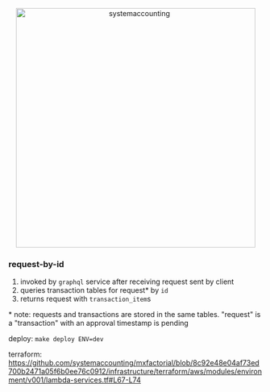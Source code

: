 <p align="center">
  <img width="475" alt="systemaccounting" src="https://user-images.githubusercontent.com/12200465/37568924-06f05d08-2a99-11e8-8891-60f373b33421.png">
</p>

### request-by-id

1. invoked by `graphql` service after receiving request sent by client
1. queries transaction tables for request* by `id`
1. returns request with `transaction_item`s

\* note: requests and transactions are stored in the same tables. "request" is a "transaction" with an approval timestamp is pending

deploy: `make deploy ENV=dev`

terraform: https://github.com/systemaccounting/mxfactorial/blob/8c92e48e04af73ed700b2471a05f6b0ee76c0912/infrastructure/terraform/aws/modules/environment/v001/lambda-services.tf#L67-L74